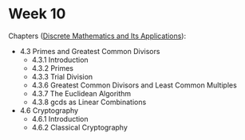 # Week 10

Chapters ([Discrete Mathematics and Its Applications](https://annas-archive.org/md5/fbd2bb38796aca68b86da621fe6b0fad)):
- 4.3 Primes and Greatest Common Divisors
    - 4.3.1 Introduction
    - 4.3.2 Primes
    - 4.3.3 Trial Division
    - 4.3.6 Greatest Common Divisors and Least Common Multiples
    - 4.3.7 The Euclidean Algorithm
    - 4.3.8 gcds as Linear Combinations
- 4.6 Cryptography
    - 4.6.1 Introduction
    - 4.6.2 Classical Cryptography
